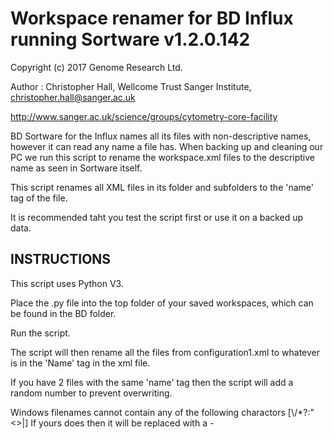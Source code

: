 # Workspace renamer for BD Influx running Sortware v1.2.0.142

Copyright (c) 2017 Genome Research Ltd.

Author : Christopher Hall, Wellcome Trust Sanger Institute, christopher.hall@sanger.ac.uk

http://www.sanger.ac.uk/science/groups/cytometry-core-facility


BD Sortware for the Influx names all its files with non-descriptive names, however it can read any name a file has.  When backing up and cleaning our PC we run this script to rename the workspace.xml files to the descriptive name as seen in Sortware itself.

This script renames all XML files in its folder and subfolders to the 'name' tag of the file.  

It is recommended taht you test the script first or use it on a backed up data.

## INSTRUCTIONS
This script uses Python V3.

Place the .py file into the top folder of your saved workspaces, which can be found in the BD folder.

Run the script.

The script will then rename all the files from configuration1.xml to whatever is in the 'Name' tag in the xml file. 

If you have 2 files with the same 'name' tag then the script will add a random number to prevent overwriting.

Windows filenames cannot contain any of the following charactors [\\/*?:"<>|] If yours does then it will be replaced with a -
